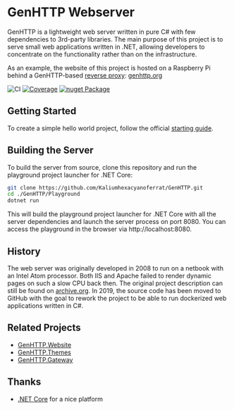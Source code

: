 # GenHTTP Webserver

GenHTTP is a lightweight web server written in pure C# with few dependencies to 3rd-party libraries. The main purpose of this project is to serve small web applications written in .NET, allowing developers to concentrate on the functionality rather than on the infrastructure.

As an example, the website of this project is hosted on a Raspberry Pi behind a GenHTTP-based [reverse proxy](https://github.com/Kaliumhexacyanoferrat/GenHTTP.Gateway): [genhttp.org](https://genhttp.org/)

![CI](https://github.com/Kaliumhexacyanoferrat/GenHTTP/workflows/Build/badge.svg) [![Coverage](https://sonarcloud.io/api/project_badges/measure?project=GenHTTP&metric=coverage)](https://sonarcloud.io/dashboard?id=GenHTTP)  [![nuget Package](https://img.shields.io/nuget/v/GenHTTP.Core.svg)](https://www.nuget.org/packages/GenHTTP.Core/) 

## Getting Started

To create a simple hello world project, follow the official <a href="https://genhttp.org/documentation/">starting guide</a>.

## Building the Server

To build the server from source, clone this repository and run the playground project launcher for .NET Core:

```sh
git clone https://github.com/Kaliumhexacyanoferrat/GenHTTP.git
cd ./GenHTTP/Playground
dotnet run
```

This will build the playground project launcher for .NET Core with all the server dependencies and launch the server process on port 8080. You can access the playground in the browser via http://localhost:8080.

## History

The web server was originally developed in 2008 to run on a netbook with an Intel Atom processor. Both IIS and Apache failed to render dynamic pages on such a slow CPU back then. The original project description can still be found on [archive.org](https://web.archive.org/web/20100706192130/http://gene.homeip.net/GenHTTPWebsite/). In 2019, the source code has been moved to GitHub with the goal to rework the project to be able to run dockerized web applications written in C#.

## Related Projects

- [GenHTTP.Website](https://github.com/Kaliumhexacyanoferrat/GenHTTP.Website)
- [GenHTTP.Themes](https://github.com/Kaliumhexacyanoferrat/GenHTTP.Themes)
- [GenHTTP.Gateway](https://github.com/Kaliumhexacyanoferrat/GenHTTP.Gateway)

## Thanks

- [.NET Core](https://github.com/dotnet/core) for a nice platform
